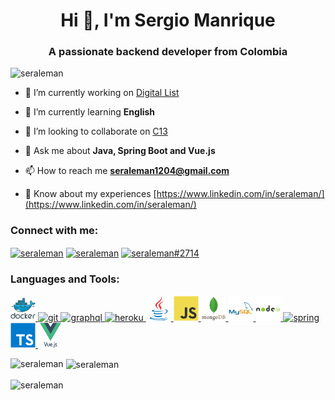 <h1 align="center">Hi 👋, I'm Sergio Manrique</h1>
<h3 align="center">A passionate backend developer from Colombia</h3>

<p align="left"> <img src="https://komarev.com/ghpvc/?username=seraleman&label=Profile%20views&color=0e75b6&style=flat"
        alt="seraleman" /> </p>

- 🔭 I’m currently working on [Digital List](https://github.com/seraleman/hub_digital_lists_be)

- 🌱 I’m currently learning **English**

- 👯 I’m looking to collaborate on [C13](https://github.com/codigoc13)

- 💬 Ask me about **Java, Spring Boot and Vue.js**

- 📫 How to reach me **seraleman1204@gmail.com**

- 📄 Know about my experiences [https://www.linkedin.com/in/seraleman/](https://www.linkedin.com/in/seraleman/)

<h3 align="left">Connect with me:</h3>
<p align="left">
    <a href="https://twitter.com/seraleman" target="blank"><img align="center"
            src="https://raw.githubusercontent.com/rahuldkjain/github-profile-readme-generator/master/src/images/icons/Social/twitter.svg"
            alt="seraleman" height="30" width="40" /></a>
    <a href="https://linkedin.com/in/seraleman" target="blank"><img align="center"
            src="https://raw.githubusercontent.com/rahuldkjain/github-profile-readme-generator/master/src/images/icons/Social/linked-in-alt.svg"
            alt="seraleman" height="30" width="40" /></a>
    <a href="https://discord.gg/seraleman#2714" target="blank"><img align="center"
            src="https://raw.githubusercontent.com/rahuldkjain/github-profile-readme-generator/master/src/images/icons/Social/discord.svg"
            alt="seraleman#2714" height="30" width="40" /></a>
</p>

<h3 align="left">Languages and Tools:</h3>
<p align="left"> <a href="https://www.docker.com/" target="_blank" rel="noreferrer"> <img
            src="https://raw.githubusercontent.com/devicons/devicon/master/icons/docker/docker-original-wordmark.svg"
            alt="docker" width="40" height="40" /> </a> <a href="https://git-scm.com/" target="_blank" rel="noreferrer">
        <img src="https://www.vectorlogo.zone/logos/git-scm/git-scm-icon.svg" alt="git" width="40" height="40" /> </a>
    <a href="https://graphql.org" target="_blank" rel="noreferrer"> <img
            src="https://www.vectorlogo.zone/logos/graphql/graphql-icon.svg" alt="graphql" width="40" height="40" />
    </a> <a href="https://heroku.com" target="_blank" rel="noreferrer"> <img
            src="https://www.vectorlogo.zone/logos/heroku/heroku-icon.svg" alt="heroku" width="40" height="40" /> </a>
    <a href="https://www.java.com" target="_blank" rel="noreferrer"> <img
            src="https://raw.githubusercontent.com/devicons/devicon/master/icons/java/java-original.svg" alt="java"
            width="40" height="40" /> </a> <a href="https://developer.mozilla.org/en-US/docs/Web/JavaScript"
        target="_blank" rel="noreferrer"> <img
            src="https://raw.githubusercontent.com/devicons/devicon/master/icons/javascript/javascript-original.svg"
            alt="javascript" width="40" height="40" /> </a> <a href="https://www.mongodb.com/" target="_blank"
        rel="noreferrer"> <img
            src="https://raw.githubusercontent.com/devicons/devicon/master/icons/mongodb/mongodb-original-wordmark.svg"
            alt="mongodb" width="40" height="40" /> </a> <a href="https://www.mysql.com/" target="_blank"
        rel="noreferrer"> <img
            src="https://raw.githubusercontent.com/devicons/devicon/master/icons/mysql/mysql-original-wordmark.svg"
            alt="mysql" width="40" height="40" /> </a> <a href="https://nodejs.org" target="_blank" rel="noreferrer">
        <img src="https://raw.githubusercontent.com/devicons/devicon/master/icons/nodejs/nodejs-original-wordmark.svg"
            alt="nodejs" width="40" height="40" /> </a> <a href="https://spring.io/" target="_blank" rel="noreferrer">
        <img src="https://www.vectorlogo.zone/logos/springio/springio-icon.svg" alt="spring" width="40" height="40" />
    </a> <a href="https://www.typescriptlang.org/" target="_blank" rel="noreferrer"> <img
            src="https://raw.githubusercontent.com/devicons/devicon/master/icons/typescript/typescript-original.svg"
            alt="typescript" width="40" height="40" /> </a> <a href="https://vuejs.org/" target="_blank"
        rel="noreferrer"> <img
            src="https://raw.githubusercontent.com/devicons/devicon/master/icons/vuejs/vuejs-original-wordmark.svg"
            alt="vuejs" width="40" height="40" /> </a> </p>

<p><img align="left"
        src="https://github-readme-stats.vercel.app/api/top-langs?username=seraleman&show_icons=true&locale=en&layout=compact"
        alt="seraleman" /></p>

<p>&nbsp;<img align="center"
        src="https://github-readme-stats.vercel.app/api?username=seraleman&show_icons=true&locale=en" alt="seraleman" />
</p>

<p><img align="center" src="https://github-readme-streak-stats.herokuapp.com/?user=seraleman&" alt="seraleman" /></p>

